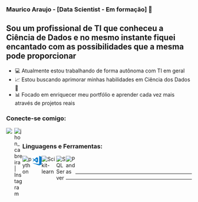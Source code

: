 ### Maurico Araujo - [Data Scientist - Em formação] 👋

## Sou um profissional de TI que conheceu a Ciência de Dados e no mesmo instante fiquei encantado com as possibilidades que a mesma pode proporcionar

- 💻 Atualmente estou trabalhando de forma autônoma com TI em geral
- 📈 Estou buscando aprimorar minhas habilidades em Ciência dos Dados 🤣
- 📊 Focado em enriquecer meu portfólio e aprender cada vez mais através de projetos reais

### Conecte-se comigo:

[<img align="left"  width="22px" src="https://cdn.jsdelivr.net/npm/simple-icons@3.4.0/icons/linkedin.svg" />](https://www.linkedin.com/in/mauricio-dos-santos-araujo-81a50816b)

[<img align="left" alt="jhon_cabreira | Instagram" width="22px" src="https://upload.wikimedia.org/wikipedia/commons/5/58/Instagram-Icon.png" />](https://www.instagram.com/mauricio.ds0/)



<br />

### Linguagens e Ferramentas:

<img align="left" alt="python" width="26px" src="https://cdn3.iconfinder.com/data/icons/logos-and-brands-adobe/512/267_Python-512.png" />

<img align="left" alt="visual studio code" width="26px" src="https://raw.githubusercontent.com/github/explore/80688e429a7d4ef2fca1e82350fe8e3517d3494d/topics/visual-studio-code/visual-studio-code.png" />

[<img align="left" alt="Scikit-learn" width="40px" src="https://upload.wikimedia.org/wikipedia/commons/0/05/Scikit_learn_logo_small.svg" />](https://scikit-learn.org/stable/)

<img align="left" alt="SQLServer" width="26px" src="https://img.icons8.com/color/48/000000/mysql-logo.png" />

<img align="left" alt="Pandas" width="26px" src="https://cdn.jsdelivr.net/npm/simple-icons@3.4.0/icons/pandas.svg" />

<br />
<br />


---






<!-- BLOG-POST-LIST:END -->

---




[linkedin]: https://www.linkedin.com/in/mauricio-dos-santos-araujo-81a50816b/
[instagram]: https://www.instagram.com/mauricio.ds0/

